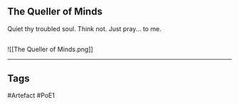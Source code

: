 ## The Queller of Minds
Quiet thy troubled soul. Think not. Just pray... to me.
##
![[The Queller of Minds.png]]

---
## Tags
#Artefact
#PoE1